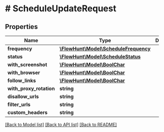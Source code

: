 # # ScheduleUpdateRequest

## Properties

Name | Type | Description | Notes
------------ | ------------- | ------------- | -------------
**frequency** | [**\FlowHunt\Model\ScheduleFrequency**](ScheduleFrequency.md) |  | [optional]
**status** | [**\FlowHunt\Model\ScheduleStatus**](ScheduleStatus.md) |  | [optional]
**with_screenshot** | [**\FlowHunt\Model\BoolChar**](BoolChar.md) |  | [optional]
**with_browser** | [**\FlowHunt\Model\BoolChar**](BoolChar.md) |  | [optional]
**follow_links** | [**\FlowHunt\Model\BoolChar**](BoolChar.md) |  | [optional]
**with_proxy_rotation** | **string** |  | [optional]
**disallow_urls** | **string** |  | [optional]
**filter_urls** | **string** |  | [optional]
**custom_headers** | **string** |  | [optional]

[[Back to Model list]](../../README.md#models) [[Back to API list]](../../README.md#endpoints) [[Back to README]](../../README.md)

